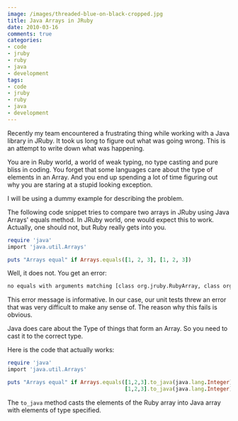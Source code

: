 ```yaml
---
image: /images/threaded-blue-on-black-cropped.jpg
title: Java Arrays in JRuby
date: 2010-03-16
comments: true
categories:
- code
- jruby
- ruby
- java
- development
tags:
- code
- jruby
- ruby
- java
- development
---
```

Recently my team encountered a frustrating thing while working with a Java library in JRuby. It took us long to figure out what was going wrong. This is an attempt to write down what was happening.

You are in Ruby world, a world of weak typing, no type casting and pure bliss in coding. You forget that some languages care about the type of elements in an Array. And you end up spending a lot of time figuring out why you are staring at a stupid looking exception.

I will be using a dummy example for describing the problem.

The following code snippet tries to compare two arrays in JRuby using Java Arrays' equals method. In JRuby world, one would expect this to work. Actually, one should not, but Ruby really gets into you.

```ruby
require 'java'
import 'java.util.Arrays'

puts "Arrays equal" if Arrays.equals([1, 2, 3], [1, 2, 3])
```

Well, it does not. You get an error:

```bash
no equals with arguments matching [class org.jruby.RubyArray, class org.jruby.RubyArray] on object Java::JavaUtil::Arrays (NameError)
```

This error message is informative. In our case, our unit tests threw an error that was very difficult to make any sense of. The reason why this fails is obvious.

Java does care about the Type of things that form an Array. So you need to cast it to the correct type.

Here is the code that actually works:

```ruby
require 'java'
import 'java.util.Arrays'

puts "Arrays equal" if Arrays.equals([1,2,3].to_java(java.lang.Integer),
                                     [1,2,3].to_java(java.lang.Integer))
```

The `to_java` method casts the elements of the Ruby array into Java array with elements of type specified.
